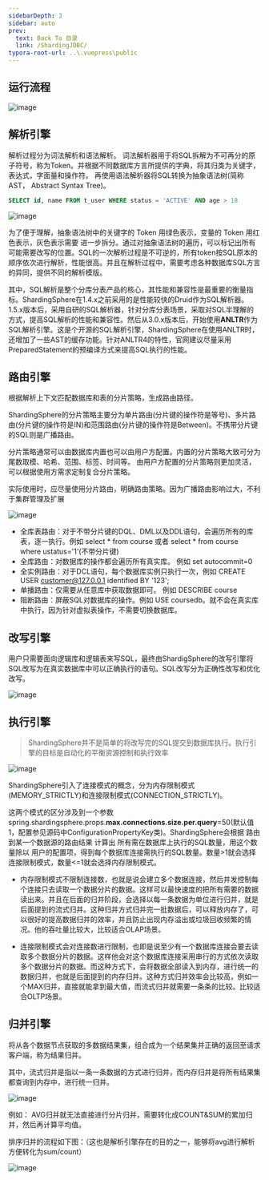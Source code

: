 ```yaml
---
sidebarDepth: 3
sidebar: auto
prev:
  text: Back To 目录
  link: /ShardingJDBC/
typora-root-url: ..\.vuepress\public
---
```




## 运行流程

![image](/images/ShardingJDBC/12BD0CAE62A940018D053E13966A8784)

## 解析引擎

 解析过程分为词法解析和语法解析。 词法解析器用于将SQL拆解为不可再分的原子符号，称为Token。并根据不同数据库方言所提供的字典，将其归类为关键字，表达式，字面量和操作符。 再使用语法解析器将SQL转换为抽象语法树(简称AST， Abstract Syntax Tree)。

```sql
SELECT id, name FROM t_user WHERE status = 'ACTIVE' AND age > 18
```

![image](/images/ShardingJDBC/23BADEC193234A9AA643A08E76F7EDB8)

为了便于理解，抽象语法树中的关键字的 Token 用绿色表示，变量的 Token 用红色表示，灰色表示需要
进⼀步拆分。通过对抽象语法树的遍历，可以标记出所有可能需要改写的位置。SQL的一次解析过程是不可逆的，所有token按SQL原本的顺序依次进行解析，性能很高。并且在解析过程中，需要考虑各种数据库SQL方言的异同，提供不同的解析模版。

其中，SQL解析是整个分库分表产品的核心，其性能和兼容性是最重要的衡量指标。ShardingSphere在1.4.x之前采用的是性能较快的Druid作为SQL解析器。1.5.x版本后，采用自研的SQL解析器，针对分库分表场景，采取对SQL半理解的方式，提高SQL解析的性能和兼容性。然后从3.0.x版本后，开始使用**ANLTR**作为SQL解析引擎。这是个开源的SQL解析引擎，ShardingSphere在使用ANLTR时，还增加了一些AST的缓存功能。针对ANLTR4的特性，官网建议尽量采用PreparedStatement的预编译方式来提高SQL执行的性能。



## 路由引擎

根据解析上下文匹配数据库和表的分片策略，生成路由路径。

ShardingSphere的分片策略主要分为单片路由(分片键的操作符是等号)、多片路由(分片键的操作符是IN)和范围路由(分片键的操作符是Between)。不携带分片键的SQL则是广播路由。

分片策略通常可以由数据库内置也可以由用户方配置。内置的分片策略大致可分为尾数取模、哈希、范围、标签、时间等。 由用户方配置的分片策略则更加灵活，可以根据使用方需求定制复合分片策略。

实际使用时，应尽量使用分片路由，明确路由策略。因为广播路由影响过大，不利于集群管理及扩展

![image](/images/ShardingJDBC/C4C425CC22F4410CBF94612031375466)

- 全库表路由：对于不带分片键的DQL、DML以及DDL语句，会遍历所有的库表，逐一执行。例如 select * from course 或者 select * from course where ustatus='1'(不带分片键)
- 全库路由：对数据库的操作都会遍历所有真实库。 例如 set autocommit=0
- 全实例路由：对于DCL语句，每个数据库实例只执行一次，例如 CREATE USER [customer@127.0.0.1](http://mailto:customer@127.0.0.1/) identified BY '123';
- 单播路由：仅需要从任意库中获取数据即可。 例如 DESCRIBE course
- 阻断路由：屏蔽SQL对数据库的操作。例如 USE coursedb。就不会在真实库中执行，因为针对虚拟表操作，不需要切换数据库。



## 改写引擎

用户只需要面向逻辑库和逻辑表来写SQL，最终由ShardigSphere的改写引擎将SQL改写为在真实数据库中可以正确执行的语句。SQL改写分为正确性改写和优化改写。

![image](/images/ShardingJDBC/BE018BDDD8E3447FB7C3FC38BA9AEBA3)



## 执行引擎

> ShardingSphere并不是简单的将改写完的SQL提交到数据库执行。执行引擎的目标是自动化的平衡资源控制和执行效率

![image](/images/ShardingJDBC/76F689FE13E641628A867FABF3F2CF5F)

ShardingSphere引入了连接模式的概念，分为内存限制模式(MEMORY_STRICTLY)和连接限制模式(CONNECTION_STRICTLY)。

这两个模式的区分涉及到一个参数 spring.shardingsphere.props.**max.connections.size.per.query**=50(默认值1，配置参见源码中ConfigurationPropertyKey类)。ShardingSphere会根据 路由到某一个数据源的路由结果 计算出 所有需在数据库上执行的SQL数量，用这个数量除以 用户的配置项，得到每个数据库连接需执行的SQL数量。数量>1就会选择连接限制模式，数量<=1就会选择内存限制模式。

- 内存限制模式不限制连接数，也就是说会建立多个数据连接，然后并发控制每个连接只去读取一个数据分片的数据。这样可以最快速度的把所有需要的数据读出来。并且在后面的归并阶段，会选择以每一条数据为单位进行归并，就是后面提到的流式归并。这种归并方式归并完一批数据后，可以释放内存了，可以很好的提高数据归并的效率，并且防止出现内存溢出或垃圾回收频繁的情况。他的吞吐量比较大，比较适合OLAP场景。

- 连接限制模式会对连接数进行限制，也即是说至少有一个数据库连接会要去读取多个数据分片的数据。这样他会对这个数据库连接采用串行的方式依次读取多个数据分片的数据。而这种方式下，会将数据全部读入到内存，进行统一的数据归并，也就是后面提到的内存归并。这种方式归并效率会比较高，例如一个MAX归并，直接就能拿到最大值，而流式归并就需要一条条的比较。比较适合OLTP场景。

## 归并引擎

将从各个数据节点获取的多数据结果集，组合成为一个结果集并正确的返回至请求客户端，称为结果归并。

其中，流式归并是指以一条一条数据的方式进行归并，而内存归并是将所有结果集都查询到内存中，进行统一归并。

![image](/images/ShardingJDBC/90939CCA5B7A42D6AD814AECB028FE8A)

例如： AVG归并就无法直接进行分片归并，需要转化成COUNT&SUM的累加归并，然后再计算平均值。

排序归并的流程如下图：（这也是解析引擎存在的目的之一，能够将avg进行解析方便转化为sum/count）

![image](/images/ShardingJDBC/4DD4A77F564747D9B8987EE4E03304E1)